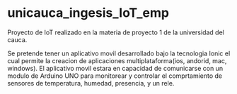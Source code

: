 # unicauca_ingesis_IoT_emp

Proyecto de IoT realizado en la materia de proyecto 1 de la universidad del cauca.

Se pretende tener un aplicativo movil desarrollado bajo la tecnologia Ionic el cual permite la creacion de aplicaciones multiplataforma(ios, andorid, mac, windows). El aplicativo movil estara en capacidad de comunicarse con un modulo de Arduino UNO para monitorear y controlar el comprtamiento de sensores de temperatura, humedad, presencia, y un rele.
